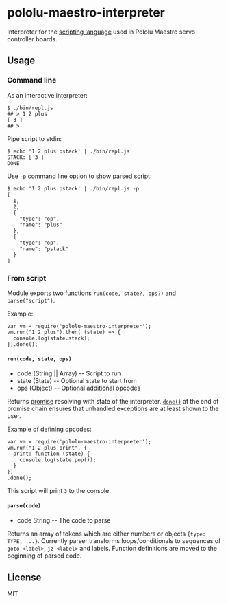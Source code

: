 # pololu-maestro-interpreter
Interpreter for the [scripting language](https://www.pololu.com/docs/0J40/6.a) used in Pololu Maestro servo controller boards.

## Usage
### Command line
As an interactive interpreter:
```
$ ./bin/repl.js 
## > 1 2 plus
[ 3 ]
## > 
```
Pipe script to stdin:
```
$ echo '1 2 plus pstack' | ./bin/repl.js 
STACK: [ 3 ]
DONE
```
Use `-p` command line option to show parsed script:
```
$ echo '1 2 plus pstack' | ./bin/repl.js -p
[
  1,
  2,
  {
    "type": "op",
    "name": "plus"
  },
  {
    "type": "op",
    "name": "pstack"
  }
]
```

### From script
Module exports two functions `run(code, state?, ops?)` and `parse("script")`.

Example:
```
var vm = require('pololu-maestro-interpreter');
vm.run("1 2 plus").then( (state) => {
  console.log(state.stack);
}).done();
```

#### `run(code, state, ops)`
* code (String || Array) -- Script to run
* state (State) -- Optional state to start from
* ops (Object) -- Optional additional opcodes

Returns [promise](https://github.com/kriskowal/q) resolving with state of the interpreter.
[`done()`](https://github.com/kriskowal/q#the-end) at the end of promise chain
ensures that unhandled exceptions are at least shown to the user.

Example of defining opcodes:

```
var vm = require('pololu-maestro-interpreter');
vm.run("1 2 plus print", {
  print: function (state) {
    console.log(state.pop());
  }
})
.done();
```
This script will print `3` to the console.

#### `parse(code)`
* code String -- The code to parse

Returns an array of tokens which are either numbers or objects `{type: TYPE, ...}`.
Currently parser transforms loops/conditionals to sequences of `goto <label>`, `jz <label>` and labels.
Function definitions are moved to the beginning of parsed code.

## License
MIT
